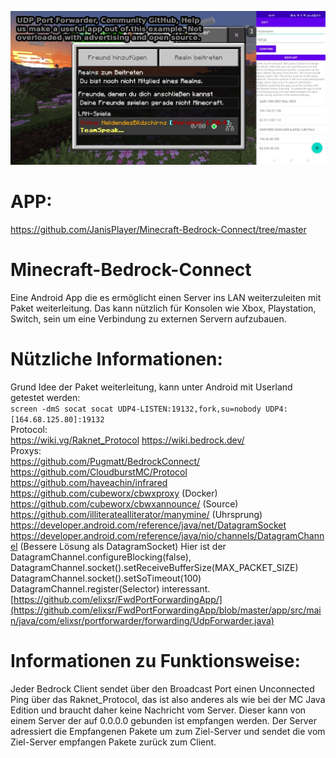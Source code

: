 ![Preview.webp](https://github.com/JanisPlayer/Minecraft-Bedrock-Connect/raw/main/Preview.webp)
# APP:  
https://github.com/JanisPlayer/Minecraft-Bedrock-Connect/tree/master

# Minecraft-Bedrock-Connect
Eine Android App die es ermöglicht einen Server ins LAN weiterzuleiten mit Paket weiterleitung.
Das kann nützlich für Konsolen wie Xbox, Playstation, Switch, sein um eine Verbindung zu externen Servern aufzubauen.

# Nützliche Informationen:  
Grund Idee der Paket weiterleitung, kann unter Android mit Userland getestet werden:  
```screen -dmS socat socat UDP4-LISTEN:19132,fork,su=nobody UDP4:[164.68.125.80]:19132```  
Protocol:  
https://wiki.vg/Raknet_Protocol 
https://wiki.bedrock.dev/  
Proxys:  
https://github.com/Pugmatt/BedrockConnect/  
https://github.com/CloudburstMC/Protocol  
https://github.com/haveachin/infrared  
https://github.com/cubeworx/cbwxproxy (Docker)  
https://github.com/cubeworx/cbwxannounce/ (Source)  
https://github.com/illiteratealliterator/manymine/ (Uhrsprung)  
https://developer.android.com/reference/java/net/DatagramSocket
https://developer.android.com/reference/java/nio/channels/DatagramChannel (Bessere Lösung als DatagramSocket)
Hier ist der DatagramChannel.configureBlocking(false), DatagramChannel.socket().setReceiveBufferSize(MAX_PACKET_SIZE) DatagramChannel.socket().setSoTimeout(100) DatagramChannel.register(Selector) interessant.
[https://github.com/elixsr/FwdPortForwardingApp/](https://github.com/elixsr/FwdPortForwardingApp/blob/master/app/src/main/java/com/elixsr/portforwarder/forwarding/UdpForwarder.java)

# Informationen zu Funktionsweise:
Jeder Bedrock Client sendet über den Broadcast Port einen Unconnected Ping über das Raknet_Protocol, das ist also anderes als wie bei der MC Java Edition und braucht daher keine Nachricht vom Server.
Dieser kann von einem Server der auf 0.0.0.0 gebunden ist empfangen werden.
Der Server adressiert die Empfangenen Pakete um zum Ziel-Server und sendet die vom Ziel-Server empfangen Pakete zurück zum Client.
